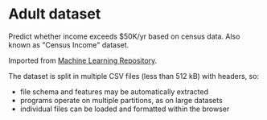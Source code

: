 # Adult dataset

Predict whether income exceeds $50K/yr based on census data. Also
known as "Census Income" dataset.

Imported from [Machine Learning Repository](https://archive.ics.uci.edu/ml/datasets/adult).

The dataset is split in multiple CSV files (less than 512 kB) with headers, so:

- file schema and features may be automatically extracted
- programs operate on multiple partitions, as on large datasets
- individual files can be loaded and formatted within the browser
